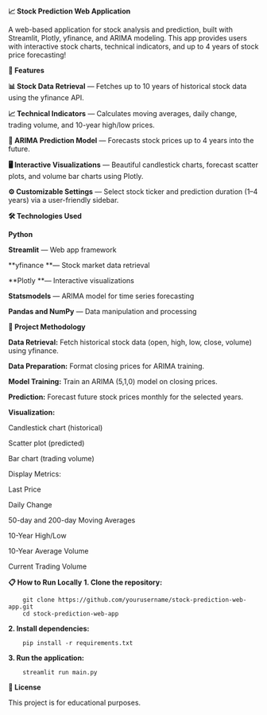 **📈 Stock Prediction Web Application**

A web-based application for stock analysis and prediction, built with Streamlit, Plotly, yfinance, and ARIMA modeling.
This app provides users with interactive stock charts, technical indicators, and up to 4 years of stock price forecasting!

**🚀 Features**

**📊 Stock Data Retrieval** — Fetches up to 10 years of historical stock data using the yfinance API.

**📈 Technical Indicators** — Calculates moving averages, daily change, trading volume, and 10-year high/low prices.

**🔮 ARIMA Prediction Model** — Forecasts stock prices up to 4 years into the future.

**🖥️ Interactive Visualizations** — Beautiful candlestick charts, forecast scatter plots, and volume bar charts using Plotly.

**⚙️ Customizable Settings** — Select stock ticker and prediction duration (1–4 years) via a user-friendly sidebar.



**🛠 Technologies Used**

**Python**

**Streamlit** — Web app framework

**yfinance **— Stock market data retrieval

**Plotly **— Interactive visualizations

**Statsmodels** — ARIMA model for time series forecasting

**Pandas and NumPy** — Data manipulation and processing

**🧠 Project Methodology**

**Data Retrieval:** Fetch historical stock data (open, high, low, close, volume) using yfinance.

**Data Preparation:** Format closing prices for ARIMA training.

**Model Training:** Train an ARIMA (5,1,0) model on closing prices.

**Prediction:** Forecast future stock prices monthly for the selected years.

**Visualization:**

Candlestick chart (historical)

Scatter plot (predicted)

Bar chart (trading volume)

Display Metrics:

Last Price

Daily Change

50-day and 200-day Moving Averages

10-Year High/Low

10-Year Average Volume

Current Trading Volume


**📋 How to Run Locally**
**1. Clone the repository:**

        git clone https://github.com/yourusername/stock-prediction-web-app.git
        cd stock-prediction-web-app

**2. Install dependencies:**

        pip install -r requirements.txt

**3. Run the application:**

        streamlit run main.py


**📄 License**

This project is for educational purposes.




